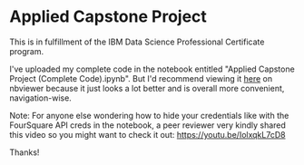 # Applied Capstone Project
This is in fulfillment of the IBM Data Science Professional Certificate program. 

I've uploaded my complete code in the notebook entitled "Applied Capstone Project (Complete Code).ipynb".
But I'd recommend viewing it [here](https://nbviewer.jupyter.org/github/flinksey/capstoneforcoursera/blob/main/Applied%20Capstone%20Project%20%28Complete%20Code%29.ipynb#top) on nbviewer because it just looks a lot better and is overall more convenient, navigation-wise.

Note: For anyone else wondering how to hide your credentials like with the FourSquare API creds in the notebook, a peer reviewer very kindly shared this video so you might want to check it out: https://youtu.be/IolxqkL7cD8

Thanks!
